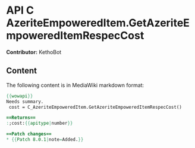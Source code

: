 # API C AzeriteEmpoweredItem.GetAzeriteEmpoweredItemRespecCost

**Contributor:** KethoBot

## Content

The following content is in MediaWiki markdown format:

```mediawiki
{{wowapi}}
Needs summary.
 cost = C_AzeriteEmpoweredItem.GetAzeriteEmpoweredItemRespecCost()

==Returns==
:;cost:{{apitype|number}}

==Patch changes==
* {{Patch 8.0.1|note=Added.}}
```